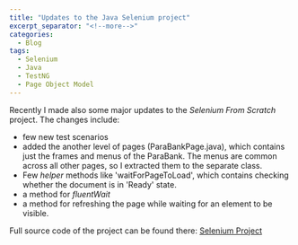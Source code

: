 ```yaml
---
title: "Updates to the Java Selenium project"
excerpt_separator: "<!--more-->"
categories:
  - Blog
tags:
  - Selenium
  - Java
  - TestNG
  - Page Object Model
---
```


Recently I made also some major updates to the *Selenium From Scratch* project. The changes include:
* few new test scenarios
* added the another level of pages (ParaBankPage.java), which contains just the frames and menus of the ParaBank. The menus are common across all other pages, so I extracted them to the separate class.
* Few *helper* methods like 'waitForPageToLoad', which contains checking whether the document is in 'Ready' state.
* a method for *fluentWait*
* a method for refreshing the page while waiting for an element to be visible.

Full source code of the project can be found there: [Selenium Project](https://github.com/AdamSajewicz/SeleniumFromScratch)

<!--more-->
